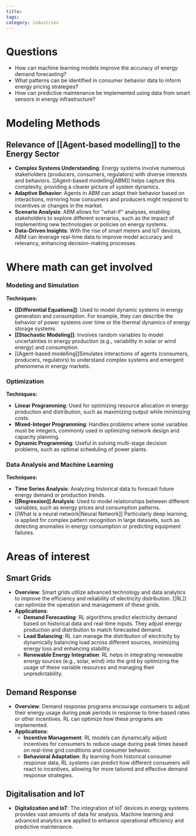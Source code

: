 ```yaml
---
title: 
tags: 
category: industries
---
```


# Questions
- How can machine learning models improve the accuracy of energy demand forecasting?
- What patterns can be identified in consumer behavior data to inform energy pricing strategies?
- How can predictive maintenance be implemented using data from smart sensors in energy infrastructure?

# Modeling Methods

## Relevance of [[Agent-based modelling]] to the Energy Sector

- **Complex Systems Understanding**: Energy systems involve numerous stakeholders (producers, consumers, regulators) with diverse interests and behaviors. [[Agent-based modelling|ABM]] helps capture this complexity, providing a clearer picture of system dynamics.
- **Adaptive Behavior**: Agents in ABM can adapt their behavior based on interactions, mirroring how consumers and producers might respond to incentives or changes in the market.
- **Scenario Analysis**: ABM allows for "what-if" analyses, enabling stakeholders to explore different scenarios, such as the impact of implementing new technologies or policies on energy systems.
- **Data-Driven Insights**: With the rise of smart meters and IoT devices, ABM can leverage real-time data to improve model accuracy and relevancy, enhancing decision-making processes.
# Where math can get involved
### Modeling and Simulation

**Techniques:**
- **[[Differential Equations]]**: Used to model dynamic systems in energy generation and consumption. For example, they can describe the behavior of power systems over time or the thermal dynamics of energy storage systems.
- **[[Stochastic Modeling]]**: Involves random variables to model uncertainties in energy production (e.g., variability in solar or wind energy) and consumption.
- [[Agent-based modelling]]Simulates interactions of agents (consumers, producers, regulators) to understand complex systems and emergent phenomena in energy markets.

### Optimization

**Techniques:**
- **Linear Programming**: Used for optimizing resource allocation in energy production and distribution, such as maximizing output while minimizing costs.
- **Mixed-Integer Programming**: Handles problems where some variables must be integers, commonly used in optimizing network design and capacity planning.
- **Dynamic Programming**: Useful in solving multi-stage decision problems, such as optimal scheduling of power plants.

### Data Analysis and Machine Learning

**Techniques:**
- **Time Series Analysis**: Analyzing historical data to forecast future energy demand or production trends.
- **[[Regression]] Analysis**: Used to model relationships between different variables, such as energy prices and consumption patterns.
- [[What is a neural network|Neural Network]] Particularly deep learning, is applied for complex pattern recognition in large datasets, such as detecting anomalies in energy consumption or predicting equipment failures.


# Areas of interest

## Smart Grids

- **Overview**: Smart grids utilize advanced technology and data analytics to improve the efficiency and reliability of electricity distribution. [[RL]] can optimize the operation and management of these grids.
- **Applications**:
    - **Demand Forecasting**: RL algorithms predict electricity demand based on historical data and real-time inputs. They adjust energy production and distribution to match forecasted demand.
    - **Load Balancing**: RL can manage the distribution of electricity by dynamically balancing load across different sources, minimizing energy loss and enhancing stability.
    - **Renewable Energy Integration**: RL helps in integrating renewable energy sources (e.g., solar, wind) into the grid by optimizing the usage of these variable resources and managing their unpredictability.

## Demand Response

- **Overview**: Demand response programs encourage consumers to adjust their energy usage during peak periods in response to time-based rates or other incentives. RL can optimize how these programs are implemented.
- **Applications**:
    - **Incentive Management**: RL models can dynamically adjust incentives for consumers to reduce usage during peak times based on real-time grid conditions and consumer behavior.
    - **Behavioral Adaptation**: By learning from historical consumer response data, RL systems can predict how different consumers will react to incentives, allowing for more tailored and effective demand response strategies.

## Digitalisation and IoT

- **Digitalization and IoT**: The integration of IoT devices in energy systems provides vast amounts of data for analysis. Machine learning and advanced analytics are applied to enhance operational efficiency and predictive maintenance.


